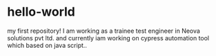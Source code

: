# hello-world
my first repository!
I am working as a trainee test engineer in Neova solutions pvt ltd. and currently iam working on cypress automation tool which based on java script..
